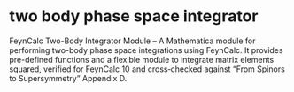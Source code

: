 # two body phase space integrator
 FeynCalc Two-Body Integrator Module – A Mathematica module for performing two-body phase space integrations using FeynCalc. It provides pre-defined functions and a flexible module to integrate matrix elements squared, verified for FeynCalc 10 and cross‐checked against “From Spinors to Supersymmetry” Appendix D.
